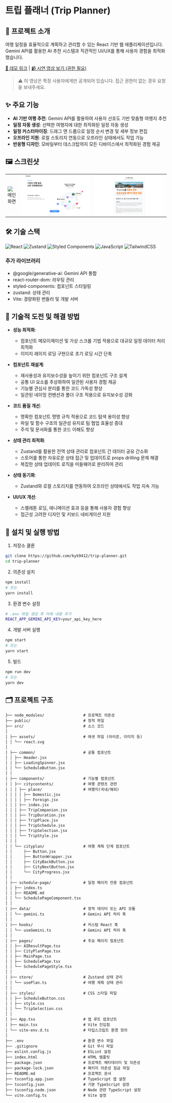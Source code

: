 # 트립 플래너 (Trip Planner)

## 📌 프로젝트 소개

여행 일정을 효율적으로 계획하고 관리할 수 있는 React 기반 웹 애플리케이션입니다. Gemini API를 활용한 AI 추천 시스템과 직관적인 UI/UX를 통해 사용자 경험을 최적화했습니다.

[🔗 데모 링크](#) | [📹 시연 영상 보기 (권한 필요)](https://drive.google.com/file/d/1XdiWx130eXT8_j_BWoC7w4W4p85qOFZa/view?usp=drive_link)

> ⚠️ 이 영상은 특정 사용자에게만 공개되어 있습니다. 접근 권한이 없는 경우 요청을 보내주세요.

## ✨ 주요 기능

- **AI 기반 여행 추천**: Gemini API를 활용하여 사용자 선호도 기반 맞춤형 여행지 추천
- **일정 자동 생성**: 선택한 여행지에 대한 최적화된 일정 자동 생성
- **일정 커스터마이징**: 드래그 앤 드롭으로 일정 순서 변경 및 세부 정보 편집
- **오프라인 지원**: 로컬 스토리지 연동으로 오프라인 상태에서도 작업 가능
- **반응형 디자인**: 모바일부터 데스크탑까지 모든 디바이스에서 최적화된 경험 제공

## 🖼️ 스크린샷

<table>
  <tr>
    <td><img src="./public/images/mainScreen.png" alt="메인화면"/></td>
    <td><img src="./public/images/scheduleScreen.png" alt="일정계획"/></td>
    <td><img src="./public/images/AiScreen.png" alt="AI추천"/></td>
  </tr>
</table>

## 🛠️ 기술 스택

![React](https://img.shields.io/badge/React-20232A?style=for-the-badge&logo=react&logoColor=61DAFB)
![Zustand](https://img.shields.io/badge/Zustand-593D88?style=for-the-badge&logo=npm&logoColor=white)
![Styled Components](https://img.shields.io/badge/Styled_Components-DB7093?style=for-the-badge&logo=styled-components&logoColor=white)
![JavaScript](https://img.shields.io/badge/JavaScript-F7DF1E?style=for-the-badge&logo=javascript&logoColor=black)
![TailwindCSS](https://img.shields.io/badge/TailwindCSS-06B6D4?style=for-the-badge&logo=tailwindcss&logoColor=white)

### 추가 라이브러리

- @google/generative-ai: Gemini API 통합
- react-router-dom: 라우팅 관리
- styled-components: 컴포넌트 스타일링
- zustand: 상태 관리
- Vite: 경량화된 번들러 및 개발 서버

## 🧠 기술적 도전 및 해결 방법

- **성능 최적화**:

    - 컴포넌트 메모이제이션 및 가상 스크롤 기법 적용으로 대규모 일정 데이터 처리 최적화
    - 이미지 레이지 로딩 구현으로 초기 로딩 시간 단축

- **컴포넌트 재설계**:

    - 재사용성과 유지보수성을 높이기 위한 컴포넌트 구조 설계
    - 공통 UI 요소를 추상화하여 일관된 사용자 경험 제공
    - 기능별 관심사 분리를 통한 코드 가독성 향상
    - 일관된 네이밍 컨벤션과 폴더 구조 적용으로 유지보수성 강화

- **코드 품질 개선**:

    - 명확한 컴포넌트 명명 규칙 적용으로 코드 탐색 용이성 향상
    - 파일 및 함수 구조의 일관성 유지로 팀 협업 효율성 증대
    - 주석 및 문서화를 통한 코드 이해도 향상

- **상태 관리 최적화**:

    - Zustand를 활용한 전역 상태 관리로 컴포넌트 간 데이터 공유 간소화
    - 스토어를 통한 자유로운 상태 접근 및 업데이트로 props drilling 문제 해결
    - 복잡한 상태 업데이트 로직을 미들웨어로 분리하여 관리

- **상태 동기화**:

    - Zustand와 로컬 스토리지를 연동하여 오프라인 상태에서도 작업 지속 가능

- **UI/UX 개선**:
    - 스켈레톤 로딩, 애니메이션 효과 등을 통해 사용자 경험 향상
    - 접근성 고려한 디자인 및 키보드 네비게이션 지원

## 🚀 설치 및 실행 방법

1. 저장소 클론

```bash
git clone https://github.com/kyk9412/trip-planner.git
cd trip-planner
```

2. 의존성 설치

```bash
npm install
# 또는
yarn install
```

3. 환경 변수 설정

```bash
# .env 파일 생성 후 아래 내용 추가
REACT_APP_GEMINI_API_KEY=your_api_key_here
```

4. 개발 서버 실행

```bash
npm start
# 또는
yarn start
```

5. 빌드

```bash
npm run dev
# 또는
yarn dev
```

## 🗂️ 프로젝트 구조

```
├── node_modules/                 # 프로젝트 의존성
├── public/                       # 정적 파일
├── src/                          # 소스 코드
│
│ ├── assets/                     # 에셋 파일 (아이콘, 이미지 등)
│ │ └── react.svg
│
│ ├── common/                     # 공통 컴포넌트
│ │ ├── Header.jsx
│ │ ├── LoadingSpinner.jsx
│ │ └── ScheduleButton.jsx
│ │
│ ├── components/                 # 기능별 컴포넌트
│ │ ├── citycontents/             # 여행 콘텐츠 관련
│ │ │ ├── place/                  # 여행지(국내/해외)
│ │ │ │ ├── Domestic.jsx
│ │ │ │ ├── Foreign.jsx
│ │ │ ├── index.jsx
│ │ │ ├── TripCompanion.jsx
│ │ │ ├── TripDuration.jsx
│ │ │ ├── TripPlace.jsx
│ │ │ ├── TripSchedule.jsx
│ │ │ ├── TripSelection.jsx
│ │ │ └── TripStyle.jsx
│ │ │
│ │ └── cityplan/                 # 여행 계획 단계 컴포넌트
│ │     ├── Button.jsx
│ │     ├── ButtonWrapper.jsx
│ │     ├── CityBackButton.jsx
│ │     ├── CityNextButton.jsx
│ │     └── CityProgress.jsx
│ │
│ ├── schedule-page/              # 일정 페이지 전용 컴포넌트
│ │ ├── index.ts
│ │ ├── README.md
│ │ └── SchedulePageComponent.tsx
│ │
│ ├── data/                       # 정적 데이터 또는 API 모듈
│ │ └── gemini.ts                 # Gemini API 처리 훅
│ │
│ ├── hooks/                      # 커스텀 React 훅
│ │ └── useGemini.ts              # Gemini API 처리 훅
│ │
│ ├── pages/                      # 주요 페이지 컴포넌트
│ │ ├── AIResultPage.tsx
│ │ ├── CityPlanPage.tsx
│ │ ├── MainPage.tsx
│ │ ├── SchedulePage.tsx
│ │ └── SchedulePageStyle.tsx
│ │
│ ├── store/                      # Zustand 상태 관리
│ │ └── usePlan.ts                # 여행 계획 상태 관리
│ │
│ ├── styles/                     # CSS 스타일 파일
│ │ ├── ScheduleButton.css
│ │ ├── style.css
│ │ └── TripSelection.css
│ │
│ ├── App.tsx                     # 앱 루트 컴포넌트
│ ├── main.tsx                    # Vite 진입점
│ └── vite-env.d.ts               # 타입스크립트 환경 정의
│
├── .env                          # 환경 변수 파일
├── .gitignore                    # Git 무시 파일
├── eslint.config.js              # ESLint 설정
├── index.html                    # HTML 템플릿
├── package.json                  # 프로젝트 메타데이터 및 의존성
├── package-lock.json             # 패키지 의존성 잠금 파일
├── README.md                     # 프로젝트 문서
├── tsconfig.app.json             # TypeScript 앱 설정
├── tsconfig.json                 # 기본 TypeScript 설정
├── tsconfig.node.json            # Node 관련 TypeScript 설정
└── vite.config.ts                # Vite 설정

```
